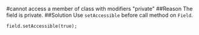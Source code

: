 #cannot access a member of class with modifiers "private"
##Reason
The field is private.
##Solution
Use `setAccessible` before call method on `Field`.
```
field.setAccessible(true);
```